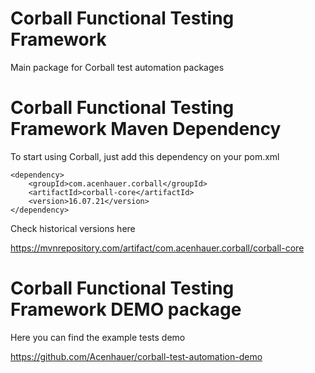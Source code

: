 Corball Functional Testing Framework
===============

Main package for Corball test automation packages

Corball Functional Testing Framework Maven Dependency
===============

To start using Corball, just add this dependency on your pom.xml

    <dependency>
        <groupId>com.acenhauer.corball</groupId>
        <artifactId>corball-core</artifactId>
        <version>16.07.21</version>
    </dependency>


Check historical versions here

https://mvnrepository.com/artifact/com.acenhauer.corball/corball-core

Corball Functional Testing Framework DEMO package
===============

Here you can find the example tests demo

https://github.com/Acenhauer/corball-test-automation-demo